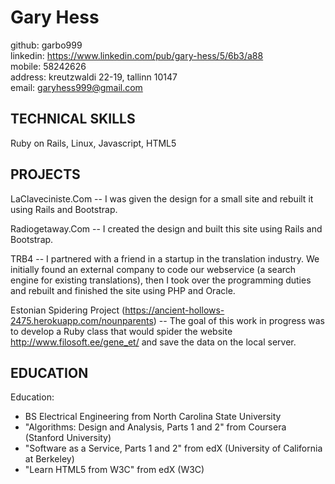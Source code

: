 # Gary Hess
github: garbo999  
linkedin: https://www.linkedin.com/pub/gary-hess/5/6b3/a88  
mobile: 58242626  
address: kreutzwaldi 22-19, tallinn 10147  
email: garyhess999@gmail.com

## TECHNICAL SKILLS
Ruby on Rails, Linux, Javascript, HTML5

## PROJECTS

LaClaveciniste.Com -- I was given the design for a small site and rebuilt it using Rails and Bootstrap.

Radiogetaway.Com -- I created the design and built this site using Rails and Bootstrap. 

TRB4 -- I partnered with a friend in a startup in the translation industry. We initially found an external company to code our webservice (a search engine for existing translations), then I took over the programming duties and rebuilt and finished the site using PHP and Oracle.

Estonian Spidering Project (https://ancient-hollows-2475.herokuapp.com/nounparents) -- The goal of this work in progress was to develop a Ruby class that would spider the website http://www.filosoft.ee/gene_et/ and save the data on the local server.

## EDUCATION

Education: 

- BS Electrical Engineering from North Carolina State University
- "Algorithms: Design and Analysis, Parts 1 and 2" from Coursera (Stanford University)
- "Software as a Service, Parts 1 and 2" from edX (University of California at Berkeley)
- "Learn HTML5 from W3C" from edX (W3C)

